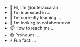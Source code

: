 - 👋 Hi, I’m @puteraxcaran
- 👀 I’m interested in ...
- 🌱 I’m currently learning ...
- 💞️ I’m looking to collaborate on ...
- 📫 How to reach me ...
- 😄 Pronouns: ...
- ⚡ Fun fact: ...

<!---
puteraxcaran/puteraxcaran is a ✨ special ✨ repository because its `README.md` (this file) appears on your GitHub profile.
You can click the Preview link to take a look at your changes.
--->
